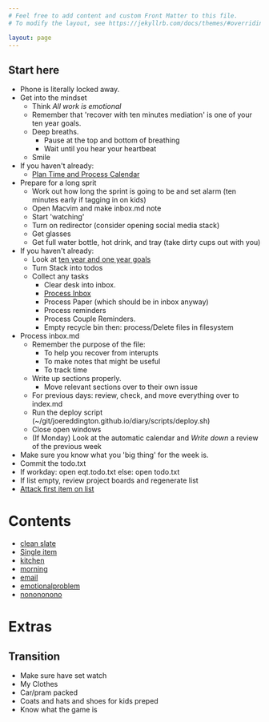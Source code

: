 ```yaml
---
# Feel free to add content and custom Front Matter to this file.
# To modify the layout, see https://jekyllrb.com/docs/themes/#overriding-theme-defaults

layout: page
---
```



## Start here
* Phone is literally locked away. 
* Get into the mindset
  * Think _All work is emotional_
  * Remember that 'recover with ten minutes mediation' is one of your ten year goals. 
  * Deep breaths. 
    * Pause at the top and bottom of breathing 
    * Wait until you hear your heartbeat
  * Smile
* If you haven't already:
  * [Plan Time and Process Calendar](process_calendar) <!--Because something might be urgent --> 
* Prepare for a long sprit
  * Work out how long the sprint is going to be and set alarm  (ten minutes early if tagging in on kids) 
  * Open Macvim and make inbox.md note
  * Start 'watching'
  * Turn on redirector (consider opening social media stack)
  * Get glasses
  * Get full water bottle, hot drink, and tray (take dirty cups out with you) 
* If you haven't already:
  * Look at [ten year and one year goals](https://docs.google.com/spreadsheets/d/1l8SRHzjBQpsnMFq8kY8b2QIQkSmda2RpocWAYKm-DQc/edit?usp=sharing)
  * Turn Stack into todos 
  * Collect any tasks
      * Clear desk into inbox. 
      * [Process Inbox](process_inbox)
      * Process Paper (which should be in inbox anyway)
      * Process reminders
      * Process Couple Reminders.
      * Empty recycle bin then: process/Delete files in filesystem 
* Process inbox.md
  * Remember the purpose of the file: 
    * To help you recover from interupts 
    * To make notes that might be useful 
    * To track time
  * Write up sections properly.
    * Move relevant sections over to their own issue
  * For previous days: review, check, and move everything over to index.md
  * Run the deploy script  (~/git/joereddington.github.io/diary/scripts/deploy.sh)
  * Close open windows 
  * (If Monday) Look at the automatic calendar and *Write down* a review of the previous week
* Make sure you know what you 'big thing' for the week is. 
* Commit the todo.txt
* If workday: open eqt.todo.txt else: open todo.txt
* If list empty, review project boards and regenerate list
* [Attack first item on list](listitem)


<script>


function copy(){
navigator.clipboard.writeText(`
* Clear desk into inbox. 
* [Process Inbox](process_inbox)
* Process Paper
* Process reminders
* Process Couple Reminders.
* Process/Delete files in fileless `) 
}

var index=0;

function updatestyles(index){
    const allVisibleElements = document.querySelectorAll('li');
    allVisibleElements[index].setAttribute("style", "background-color:yellow;color:black");
    for (let i=0;i<index;i++){
      allVisibleElements[i].setAttribute("style", "background-color:white;color:lightgray");
    }
    for (let i=index+1;i<allVisibleElements.length;i++){
      allVisibleElements[i].setAttribute("style", "background-color:white");
    }
}

document.addEventListener('keydown', (event) => {
    if (event.key == 'ArrowUp') {
      event.preventDefault();
      if (index>0)
      {
        index--;
      }
    }
    if (event.key == 'ArrowDown') {
        event.preventDefault();
        index++;
    }
    updatestyles(index); 
}
    );



</script>


# Contents 
* [clean slate](clean_slate)
* [Single item](listitem)
* [kitchen](clean_kitchen)
* [morning](morning)
* [email](email)
* [emotionalproblem](emotionalproblem)
* [nonononono](nonononono)


# Extras 

## Transition 
* Make sure have set watch 
* My Clothes 
* Car/pram packed 
* Coats and hats and shoes for kids preped
* Know what the game is 



